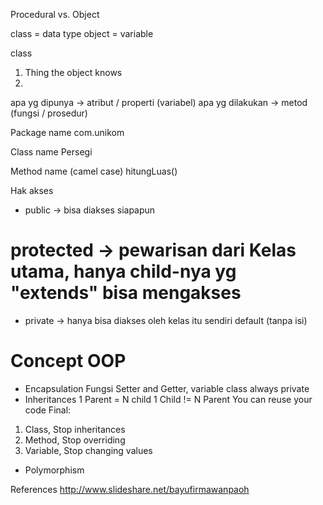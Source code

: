 Procedural vs. Object

class = data type
object = variable


class
1. Thing the object knows
2. 

apa yg dipunya -> atribut / properti (variabel)
apa yg dilakukan -> metod (fungsi / prosedur)


Package name
com.unikom

Class name
Persegi

Method name (camel case)
hitungLuas()

Hak akses
+ public -> bisa diakses siapapun
# protected -> pewarisan dari Kelas utama, hanya child-nya yg "extends" bisa mengakses
- private -> hanya bisa diakses oleh kelas itu sendiri
default (tanpa isi)


# Concept OOP
- Encapsulation
Fungsi Setter and Getter, variable class always private
- Inheritances
1 Parent = N child
1 Child != N Parent
You can reuse your code
Final: 
1. Class, Stop inheritances
2. Method, Stop overriding
3. Variable, Stop changing values
- Polymorphism

References
http://www.slideshare.net/bayufirmawanpaoh